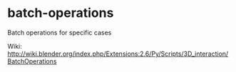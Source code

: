 # batch-operations
Batch operations for specific cases

Wiki: http://wiki.blender.org/index.php/Extensions:2.6/Py/Scripts/3D_interaction/BatchOperations
